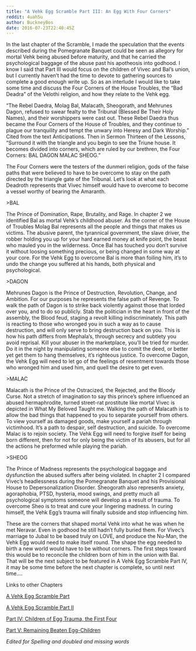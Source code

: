 ```yaml
---
title: "A Vehk Egg Scramble Part III: An Egg With Four Corners"
reddit: 4uah5u
author: BuckneyBos
date: 2016-07-23T22:40:45Z
---
```


In the last chapter of the Scramble, I made the speculation that the events described during the Pomegranate Banquet could be seen as allegory for mortal Vehk being abused before maturity, and that he carried the psychological baggage of the abuse past his apotheosis into godhood. I know I said that Part III would focus on the children of Vivec and Bal’s union, but I currently haven’t had the time to devote to gathering sources to complete a good enough write up. So as an interlude I would like to take some time and discuss the Four Corners of the House Troubles, the “Bad Deadra” of the Velothi religion, and how they relate to the Vehk egg. 

“The Rebel Daedra, Molag Bal, Malacath, Sheogorath, and Mehrunes Dagon, refused to swear fealty to the Tribunal (Blessed Be Their Holy Names), and their worshippers were cast out. These Rebel Daedra thus became the Four Corners of the House of Troubles, and they continue to plague our tranquility and tempt the unwary into Heresy and Dark Worship.” Cited from the text Anticipations. Then in Sermon Thirteen of the Lessons, “Surround it with the triangle and you begin to see the Triune house. It becomes divided into corners, which are ruled by our brethren, the Four Corners: BAL DAGON MALAC SHEOG.”

The Four Corners were the testers of the dunmeri religion, gods of the false paths that were believed to have to be overcome to stay on the path directed by the triangle gate of the Tribunal. Let’s look at what each Deadroth represents that Vivec himself would have to overcome to become a vessel worthy of bearing the Amaranth.

&gt;BAL

The Prince of Domination, Rape, Brutality, and Rage. In chapter 2 we identified Bal as mortal Vehk’s childhood abuser. As the corner of the House of Troubles Molag Bal represents all the people and things that makes us victims. The abusive parent, the tyrannical government, the slave driver, the robber holding you up for your hard earned money at knife point, the beast who mauled you in the wilderness. Once Bal has touched you don’t survive it without loosing something precious, or being changed in some way at your core. For the Vehk Egg to overcome Bal is more than foiling him, it’s to undo the change you suffered at his hands, both physical and psychological.


&gt;DAGON

Mehrunes Dagon is the Prince of Destruction, Revolution, Change, and Ambition. For our purposes he represents the false path of Revenge. To walk the path of Dagon is to strike back violently against those that lorded over you, and to do so publicly. Stab the politician in the heart in front of the assembly, the Blood feud, staging a revolt killing indiscriminately. This path is reacting to those who wronged you in such a way as to cause destruction, and will only serve to bring destruction back on you. This is how his path differs from Mephala’s, through secrecy and subtlety you avoid reprisal. Kill your abuser in the marketplace, you’ll be tried for murder. Do it in the night by manipulating someone else to comit the deed, or better yet get them to hang themselves, it’s righteous justice. To overcome Dagon, the Vehk Egg will need to let go of the feelings of resentment towards those who wronged him and used him, and quell the desire to get even.


&gt;MALAC

Malacath is the Prince of the Ostracized, the Rejected, and the Bloody Curse. Not a stretch of imagination to say this prince’s sphere influenced an abused hermaphrodite, turned street-rat prostitute like mortal Vivec is depicted in What My Beloved Taught me. Walking the path of Malacath is to allow the bad things that happened to you to separate yourself from others. To view yourself as damaged goods, make yourself a pariah through victimhood. It’s a path to despair, self destruction, and suicide. To overcome Malac is to rejoin society. The Vehk Egg will need to forgive itself for being born different, then for not for only being the victim of its abusers, but for all the actions he preformed while playing the pariah.

&gt;SHEOG

The Prince of Madness represents the psychological baggage and dysfunction the abused suffers after being violated. In chapter 2 I compared Vivec’s headlessness during the Pomegranate Banquet and his Provisional House to Depersonalization Disorder. Sheogorath also represents anxiety, agoraphobia, PTSD, hysteria, mood swings, and pretty much all psychological symptoms someone will develop as a result of trauma. To overcome Sheo is to treat and cure your lingering madness. In curing himself, the Vehk Egg’s trauma will finally subside and stop influencing him.


These are the corners that shaped mortal Vehk into what he was when he met Neravar. Even in godhood he still hadn’t fully buried them. For Vivec’s marriage to Jubal to be based truly on LOVE, and produce the Nu-Man, the Vehk Egg would need to make itself round. The shape the egg needed to birth a new world would have to be without corners. The first steps toward this would be to reconcile the children born of him in the union with Bal. That will be the next subject to be featured in A Vehk Egg Scramble Part IV, it may be some time before the next chapter is complete, so until next time….

Links to other Chapters 

[A Vehk Egg Scramble Part](https://www.reddit.com/r/teslore/comments/4tjmka/a_vekh_egg_scramble_part_i_an_egg_bearing_preamble/)

[A Vehk Egg Scramble Part II](https://www.reddit.com/r/teslore/comments/4tvlzj/a_vehk_egg_scramble_part_ii_the_pomegranate/)

[Part IV: Children of Egg Trauma, the First Four](https://www.reddit.com/r/teslore/comments/4valf7/a_vehk_egg_scramble_part_iv_children_of_egg/)

[Part V: Remaining Beaten Egg-Children](https://www.reddit.com/r/teslore/comments/4wtnqb/a_vehk_egg_scramble_part_v_the_remaining_beaten/)

*Edited for Spelling and doubled and missing words*
